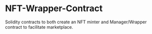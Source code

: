# NFT-Wrapper-Contract
Solidity contracts to both create an NFT minter and Manager/Wrapper contract to facilitate marketplace.
